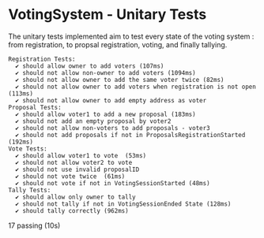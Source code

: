 # VotingSystem - Unitary Tests


The unitary tests implemented aim to test every state of the voting system : from registration, to propsal registration, voting, and finally tallying. 

  
    Registration Tests:
      ✔ should allow owner to add voters (107ms)
      ✔ should not allow non-owner to add voters (1094ms)
      ✔ should not allow owner to add the same voter twice (82ms)
      ✔ should not allow owner to add voters when registration is not open (113ms)
      ✔ should not allow owner to add empty address as voter
    Proposal Tests:
      ✔ should allow voter1 to add a new proposal (183ms)
      ✔ should not add an empty proposal by voter2
      ✔ should not allow non-voters to add proposals - voter3
      ✔ should not add proposals if not in ProposalsRegistrationStarted (192ms)
    Vote Tests:
      ✔ should allow voter1 to vote  (53ms)
      ✔ should not allow voter2 to vote 
      ✔ should not use invalid proposalID 
      ✔ should not vote twice  (61ms)
      ✔ should not vote if not in VotingSessionStarted (48ms)
    Tally Tests:
      ✔ should allow only owner to tally 
      ✔ should not tally if not in VotingSessionEnded State (128ms)
      ✔ should tally correctly (962ms)


  17 passing (10s)


 
